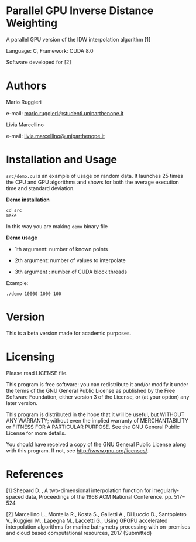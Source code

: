 # Parallel GPU Inverse Distance Weighting
A parallel GPU version of the IDW interpolation algorithm [1]

Language: C, Framework: CUDA 8.0 

Software developed for [2]

# Authors
Mario Ruggieri

e-mail: mario.ruggieri@studenti.uniparthenope.it

Livia Marcellino

e-mail: livia.marcellino@uniparthenope.it
  
# Installation and Usage 

`src/demo.cu` is an example of usage on random data. It launches 25 times the CPU and GPU algorithms and shows for both the average execution time and standard deviation.

**Demo installation**
  ```
  cd src
  make
  ```
In this way you are making `demo` binary file
	
**Demo usage**

* 1th argument: number of known points

* 2th argument: number of values to interpolate

* 3th argument : number of CUDA block threads

Example:

	./demo 10000 1000 100

# Version
This is a beta version made for academic purposes.
	
# Licensing
Please read LICENSE file.

This program is free software: you can redistribute it and/or modify
it under the terms of the GNU General Public License as published by
the Free Software Foundation, either version 3 of the License, or
(at your option) any later version.

This program is distributed in the hope that it will be useful,
but WITHOUT ANY WARRANTY; without even the implied warranty of
MERCHANTABILITY or FITNESS FOR A PARTICULAR PURPOSE.  See the
GNU General Public License for more details.

You should have received a copy of the GNU General Public License
along with this program.  If not, see <http://www.gnu.org/licenses/>.

# References
[1] Shepard D. , A two-dimensional interpolation function for irregularly-spaced data, Proceedings of the 1968 ACM National Conference. pp. 517–524 

[2] Marcellino L., Montella R., Kosta S., Galletti A., Di Luccio D., Santopietro V., Ruggieri M., Lapegna M., Laccetti G., Using GPGPU accelerated interpolation algorithms for marine bathymetry processing with on-premises and cloud based computational resources, 2017 (Submitted)

